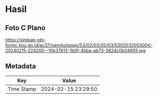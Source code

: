# Hasil

## Foto C Plano

https://sirekap-obj-formc.kpu.go.id/ac37/pemilu/ppwp/53/02/03/20/03/5302032003004-20240215-224200--10b37612-1b0f-4bba-ab73-3824c0b04855.jpg


## Metadata

| Key        | Value               |
| ---------- | ------------------- |
| Time Stamp | 2024-02-15 23:29:50 |



